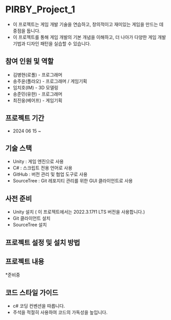 # PIRBY_Project_1
  * 이 프로젝트는 게임 개발 기술을 연습하고, 창의적이고 재미있는 게임을 만드는 데 중점을 둡니다.
  * 이 프로젝트를 통해 게임 개발의 기본 개념을 이해하고, 더 나아가 다양한 게임 개발 기법과 디자인 패턴을 실습할 수 있습니다.



## 참여 인원 및 역할
  * 김병현(로폴) - 프로그래머
  * 송주윤(폴라오) - 프로그래머 / 게임기획
  * 임치호(IM) - 3D 모델링
  * 송준민(유한) - 프로그래머
  * 최진웅(베어프) - 게임기획



## 프로젝트 기간
  * 2024 06 15 ~



## 기술 스택
  * Unity : 게임 엔진으로 사용
  * C# : 스크립트 전용 언어로 사용
  * GitHub : 버전 관리 및 협업 도구로 사용
  * SourceTree : Git 레포지티 관리를 위한 GUI 클라이언트로 사용


## 사전 준비
  * Unity 설치 ( 이 프로젝트에서는 2022.3.17f1 LTS 버전을 사용합니다.)
  * Git 클라이언트 설치
  * SourceTree 설치


## 프로젝트 설정 및 설치 방법
  


## 프로젝트 내용
  *준비중



## 코드 스타일 가이드
 * c# 코딩 컨벤션을 따릅니다.
 * 주석을 적절히 사용하여 코드의 가독성을 높입니다.



